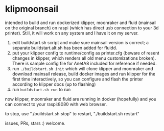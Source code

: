 # klipmoonsail

intended to build and run dockerized klipper, moonraker and fluid (mainsail on the original branch) on raspi (which has direct usb connection to your 3d printer).
Still, it will work on any system and I have it on my server.

1) edit buildstart.sh script and make sure mainsail version is correct; a separate buildstart.alt.sh has been added for fluidd.
2) put your klipper config to runtime/config as printer.cfg (beware of resent changes in klipper, which renders all old menu customizations broken). There is sample config file for AnetA8 included for reference if needed.
3) run ```./buildstart.sh init``` which will clone klipper and moonraker and download mainsail release, build docker images and run klipper for the first time interactively, so you can configure and flash the printer according to klipper docs (up to flashing)
4) run ```buildstart.sh run``` to run 

now klipper, moonraker and fluid are running in docker (hopefully) and you can connect to your raspi:8080 with web browser.

to stop, use "./buildstart.sh stop"
to restart, "./buildstart.sh restart"

issues, PRs, stars :) welcome.
